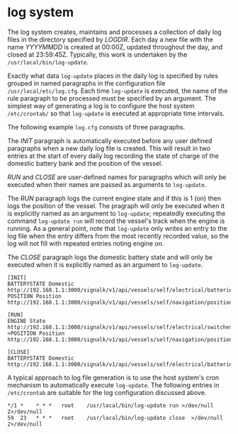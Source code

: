 # log system

The log system creates, maintains and processes a collection of daily
log files in the directory specified by *LOGDIR*.
Each day a new file with the name *YYYYMMDD* is created at 00:00Z,
updated throughout the day, and closed at 23:59:45Z.
Typically, this work is undertaken by the `/usr/local/bin/log-update`.

Exactly what data `log-update` places in the daily log is specified
by rules grouped in named paragraphs in the configuration file
`/usr/local/etc/log.cfg`.
Each time `log-update` is executed, the name of the rule paragraph 
to be processed must be specified by an argument.
The simplest way of generating a log is to configure the host system
`/etc/crontab/` so that `log-update` is executed at appropriate
time intervals.

The following example `log.cfg` consists of three paragraphs.

The *INIT* paragraph is automatically executed before any user defined
paragraphs when a new daily log file is created.
This will result in two entries at the start of every daily log
recording the state of charge of the domestic battery bank and the
position of the vessel.

*RUN* and *CLOSE* are user-defined names for paragraphs which will only
be executed when their names are passed as arguments to `log-update`.

The *RUN* paragraph logs the current engine state and if this is 1 (on)
then logs the position of the vessel.
The pragraph will only be executed when it is explicitly named as an
argument to `log-update`; repeatedly executing the command
`log-update run` will record the vessel's track when the engine is
running.
As a general point, note that `log-update` only writes an entry to the
log file when the entry differs from the most recently recorded value,
so the log will not fill with repeated entries noting engine on.

The *CLOSE* paragraph logs the domestic battery state and will only
be executed when it is explicitly named as an argument to `log-update`.
```
[INIT]
BATTERYSTATE Domestic http://192.168.1.1:3000/signalk/v1/api/vessels/self/electrical/batteries/278/capacity/stateOfCharge
POSITION Position http://192.168.1.1:3000/signalk/v1/api/vessels/self/navigation/position

[RUN]
ENGINE State http://192.168.1.1:3000/signalk/v1/api/vessels/self/electrical/switches/bank/16/16/state
>POSITION Position http://192.168.1.1:3000/signalk/v1/api/vessels/self/navigation/position

[CLOSE]
BATTERYSTATE Domestic http://192.168.1.1:3000/signalk/v1/api/vessels/self/electrical/batteries/278/capacity/stateOfCharge
```

A typical approach to log file generation is to use the host system's
cron mechanism to automatically execute `log-update`.
The following entries in `/etc/crontab` are suitable for the log
configuration discussed above.
```
*/1 *    * * *   root    /usr/local/bin/log-update run >/dev/null 2>/dev/null
59  23   * * *   root    /usr/local/bin/log-update close  >/dev/null 2>/dev/null
```


